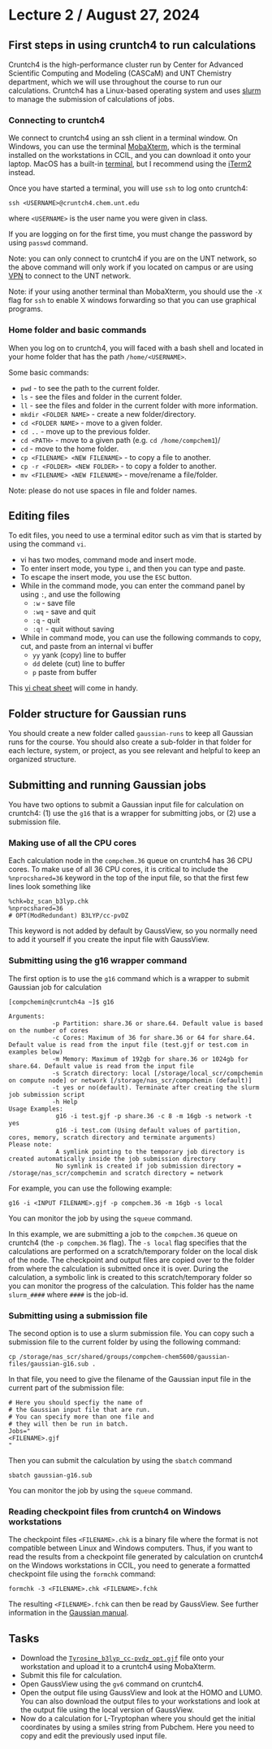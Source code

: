 # Lecture 2 / August 27, 2024

## First steps in using cruntch4 to run calculations

Cruntch4 is the high-performance cluster run by Center for Advanced Scientific Computing and Modeling (CASCaM) and UNT Chemistry department, which we will use throughout the course to run our calculations. Cruntch4 has a Linux-based operating system and uses [slurm](https://slurm.schedmd.com/quickstart.html) to manage the submission of calculations of jobs. 

### Connecting to cruntch4

We connect to cruntch4 using an ssh client in a terminal window. On Windows, you can use the terminal [MobaXterm](https://mobaxterm.mobatek.net), which is the terminal installed on the workstations in CCIL, and you can download it onto your laptop. MacOS has a built-in [terminal](https://support.apple.com/guide/terminal/welcome/mac), but I recommend using the [iTerm2](https://iterm2.com/) instead. 

Once you have started a terminal, you will use `ssh` to log onto cruntch4:
```
ssh <USERNAME>@cruntch4.chem.unt.edu
```
where `<USERNAME>` is the user name you were given in class. 

If you are logging on for the first time, you must change the password by using `passwd` command. 

Note: you can only connect to cruntch4 if you are on the UNT network, so the above command will only work if you located on campus or are using [VPN](https://itservices.cas.unt.edu/services/accounts-servers/articles/cisco-anyconnect-mobility-client-vpn) to connect to the UNT network. 

Note: if your using another terminal than MobaXterm, you should use the `-X` flag for `ssh` to enable X windows forwarding so that you can use graphical programs.  

### Home folder and basic commands 

When you log on to cruntch4, you will faced with a bash shell and located in your home folder that has the path `/home/<USERNAME>`. 

Some basic commands: 
- `pwd` - to see the path to the current folder.
- `ls` - see the files and folder in the current folder.
- `ll` - see the files and folder in the current folder with more information.
- `mkdir <FOLDER NAME>` - create a new folder/directory.
- `cd <FOLDER NAME>` - move to a given folder.
- `cd ..` - move up to the previous folder.
- `cd <PATH>` - move to a given path (e.g. `cd /home/compchem1`)/
- `cd` - move to the home folder.
- `cp <FILENAME> <NEW FILENAME>` - to copy a file to another.
- `cp -r <FOLDER> <NEW FOLDER>` - to copy a folder to another.
- `mv <FILENAME> <NEW FILENAME>` - move/rename a file/folder.

Note: please do not use spaces in file and folder names.

## Editing files

To edit files, you need to use a terminal editor such as vim that is started by using the command `vi`. 

- vi has two modes, command mode and insert mode.
- To enter insert mode, you type `i`, and then you can type and paste.
- To escape the insert mode, you use the `ESC` button.
- While in the command mode, you can enter the command panel by using `:`, and use the following 
  - `:w` - save file
  - `:wq` - save and quit
  - `:q` - quit 
  - `:q!` - quit without saving
- While in command mode, you can use the following commands to copy, cut, and paste from an internal vi buffer
  - `yy` yank (copy) line to buffer
  - `dd` delete (cut) line to buffer
  - `p` paste from buffer


This [vi cheat sheet](https://www.atmos.albany.edu/daes/atmclasses/atm350/vi_cheat_sheet.pdf) will come in handy. 

## Folder structure for Gaussian runs

You should create a new folder called `gaussian-runs` to keep all Gaussian runs for the course. You should also create a sub-folder in that folder for each lecture, system, or project, as you see relevant and helpful to keep an organized structure. 

## Submitting and running Gaussian jobs 

You have two options to submit a Gaussian input file for calculation on cruntch4: (1) use the `g16` that is a wrapper for submitting jobs, or (2) use a submission file. 

### Making use of all the CPU cores

Each calculation node in the `compchem.36` queue on cruntch4 has 36 CPU cores. To make use of all 36 CPU cores, it is critical to include the `%nprocshared=36` keyword in the top of the input file, so that the first few lines look something like
```
%chk=bz_scan_b3lyp.chk
%nprocshared=36
# OPT(ModRedundant) B3LYP/cc-pvDZ
```

This keyword is not added by default by GaussView, so you normally need to add it yourself if you create the input file with GaussView. 

### Submitting using the g16 wrapper command

The first option is to use the `g16` command which is a wrapper to submit Gaussian job for calculation

```
[compchemin@cruntch4a ~]$ g16

Arguments:
            -p Partition: share.36 or share.64. Default value is based on the number of cores
            -c Cores: Maximum of 36 for share.36 or 64 for share.64. Default value is read from the input file (test.gjf or test.com in examples below)
            -m Memory: Maximum of 192gb for share.36 or 1024gb for share.64. Default value is read from the input file
            -s Scratch directory: local [/storage/local_scr/compchemin on compute node] or network [/storage/nas_scr/compchemin (default)]
            -t yes or no(default). Terminate after creating the slurm job submission script
            -h Help
Usage Examples:
             g16 -i test.gjf -p share.36 -c 8 -m 16gb -s network -t yes
             g16 -i test.com (Using default values of partition, cores, memory, scratch directory and terminate arguments)
Please note:
             A symlink pointing to the temporary job directory is created automatically inside the job submission directory
             No symlink is created if job submission directory = /storage/nas_scr/compchemin and scratch directory = network

```

For example, you can use the following example:
```
g16 -i <INPUT FILENAME>.gjf -p compchem.36 -m 16gb -s local
```
You can monitor the job by using the `squeue` command. 

In this example, we are submitting a job to the `compchem.36` queue on cruntch4 (the `-p compchem.36` flag). The `-s local` flag specifies that the calculations are performed on a scratch/temporary folder on the local disk of the node. The checkpoint and output files are copied over to the folder from where the calculation is submitted once it is over. During the calculation, a symbolic link is created to this scratch/temporary folder so you can monitor the progress of the calculation. This folder has the name `slurm_####` where `####` is the job-id. 


### Submitting using a submission file

The second option is to use a slurm submission file. You can copy such a submission file to the current folder by using the following command:
```
cp /storage/nas_scr/shared/groups/compchem-chem5600/gaussian-files/gaussian-g16.sub . 
```

In that file, you need to give the filename of the Gaussian input file in the current part of the submission file:
```
# Here you should specfiy the name of
# the Gaussian input file that are run.
# You can specify more than one file and
# they will then be run in batch.
Jobs="
<FILENAME>.gjf
"
```

Then you can submit the calculation by using the `sbatch` command 
```
sbatch gaussian-g16.sub
```

You can monitor the job by using the `squeue` command. 

### Reading checkpoint files from cruntch4 on Windows workstations

The checkpoint files `<FILENAME>.chk` is a binary file where the format is not compatible between Linux and Windows computers. Thus, if you want to read the results from a checkpoint file generated by calculation on cruntch4 on the Windows workstations in CCIL, you need to generate a formatted checkpoint file using the `formchk` command:
```
formchk -3 <FILENAME>.chk <FILENAME>.fchk 
```
The resulting `<FILENAME>.fchk` can then be read by GaussView. See further information in the [Gaussian manual](https://gaussian.com/formchk/).


## Tasks 

- Download the [`Tyrosine_b3lyp_cc-pvdz_opt.gjf`](https://github.com/valsson-group/UNT-Chem5660-Fall2023/blob/main/Gaussian-on-cruntch4/Tyrosine_b3lyp_cc-pvdz_opt.gjf) file onto your workstation and upload it to a cruntch4 using MobaXterm.
- Submit this file for calculation.
- Open GaussView using the `gv6` command on cruntch4. 
- Open the output file using GaussView and look at the HOMO and LUMO. You can also download the output files to your workstations and look at the output file using the local version of GaussView.
- Now do a calculation for L-Tryptophan where you should get the initial coordinates by using a smiles string from Pubchem. Here you need to copy and edit the previously used input file. 
